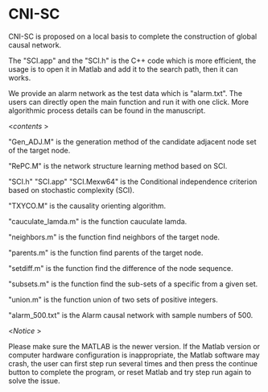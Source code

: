 # CNI-SC
CNI-SC is proposed on a local basis to complete the construction of global causal network.

The "SCI.app" and the "SCI.h" is the C++ code which is more efficient, the usage is to open it in Matlab and add it to the search path, then it can works.

We provide an alarm network as the test data which is "alarm.txt". The users can directly open the main function and run it with one click. More algorithmic process details can be found in the manuscript.

<*contents* >

"Gen_ADJ.M" is the generation method of the candidate adjacent node set of the target node.

"RePC.M" is the network structure learning method based on SCI.

"SCI.h" "SCI.app" "SCI.Mexw64" is the  Conditional independence criterion based on stochastic complexity (SCI).

"TXYCO.M" is the causality orienting algorithm.

"cauculate_lamda.m" is the function cauculate lamda.

"neighbors.m" is the function find neighbors of the target node.

"parents.m"  is the function find parents of the target node.

"setdiff.m"  is the function find the difference of the node sequence.

"subsets.m" is the function find the sub-sets of a specific from a given set.

"union.m" is the function union of two sets of positive integers.

"alarm_500.txt" is the Alarm causal network with sample numbers of 500.

<*Notice* >

Please make sure the MATLAB is the newer version. If the Matlab version or computer hardware configuration is inappropriate, the Matlab software may crash, the user can first step run several times and then press the continue button to complete the program, or reset Matlab and try step run again to solve the issue. 
